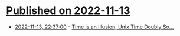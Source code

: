 # [Published on 2022-11-13](index.md)

* [2022-11-13, 22:37:00](https://soylentnews.org/article.pl?sid=22/11/13/0422247&from=rss) - [Time is an Illusion, Unix Time Doubly So...](https://soylentnews.org/article.pl?sid=22/11/13/0422247&from=rss)
